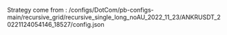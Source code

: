 Strategy come from : /configs/DotCom/pb-configs-main/recursive_grid/recursive_single_long_noAU_2022_11_23/ANKRUSDT_20221124054146_18527/config.json